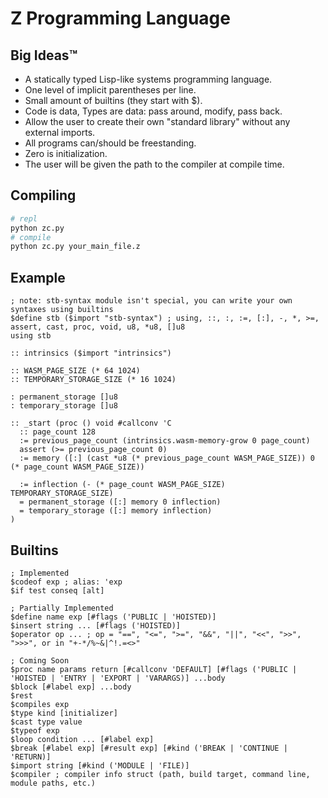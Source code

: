# Z Programming Language

## Big Ideas™

- A statically typed Lisp-like systems programming language.
- One level of implicit parentheses per line.
- Small amount of builtins (they start with $).
- Code is data, Types are data: pass around, modify, pass back.
- Allow the user to create their own "standard library" without any external imports.
- All programs can/should be freestanding.
- Zero is initialization.
- The user will be given the path to the compiler at compile time.

## Compiling

```sh
# repl
python zc.py
# compile
python zc.py your_main_file.z
```

## Example

```wisp
; note: stb-syntax module isn't special, you can write your own syntaxes using builtins
$define stb ($import "stb-syntax") ; using, ::, :, :=, [:], -, *, >=, assert, cast, proc, void, u8, *u8, []u8
using stb

:: intrinsics ($import "intrinsics")

:: WASM_PAGE_SIZE (* 64 1024)
:: TEMPORARY_STORAGE_SIZE (* 16 1024)

: permanent_storage []u8
: temporary_storage []u8

:: _start (proc () void #callconv 'C
  :: page_count 128
  := previous_page_count (intrinsics.wasm-memory-grow 0 page_count)
  assert (>= previous_page_count 0)
  := memory ([:] (cast *u8 (* previous_page_count WASM_PAGE_SIZE)) 0 (* page_count WASM_PAGE_SIZE))

  := inflection (- (* page_count WASM_PAGE_SIZE) TEMPORARY_STORAGE_SIZE)
  = permanent_storage ([:] memory 0 inflection)
  = temporary_storage ([:] memory inflection)
)
```

## Builtins

```wisp
; Implemented
$codeof exp ; alias: 'exp
$if test conseq [alt]

; Partially Implemented
$define name exp [#flags ('PUBLIC | 'HOISTED)]
$insert string ... [#flags ('HOISTED)]
$operator op ... ; op = "==", "<=", ">=", "&&", "||", "<<", ">>", ">>>", or in "+-*/%~&|^!.=<>"

; Coming Soon
$proc name params return [#callconv 'DEFAULT] [#flags ('PUBLIC | 'HOISTED | 'ENTRY | 'EXPORT | 'VARARGS)] ...body
$block [#label exp] ...body
$rest
$compiles exp
$type kind [initializer]
$cast type value
$typeof exp
$loop condition ... [#label exp]
$break [#label exp] [#result exp] [#kind ('BREAK | 'CONTINUE | 'RETURN)]
$import string [#kind ('MODULE | 'FILE)]
$compiler ; compiler info struct (path, build target, command line, module paths, etc.)
```
